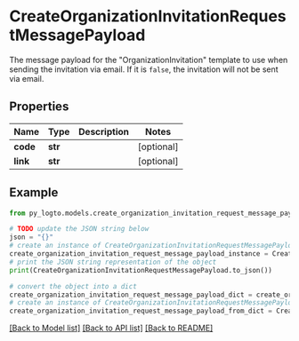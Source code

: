 # CreateOrganizationInvitationRequestMessagePayload

The message payload for the \"OrganizationInvitation\" template to use when sending the invitation via email. If it is `false`, the invitation will not be sent via email.

## Properties

Name | Type | Description | Notes
------------ | ------------- | ------------- | -------------
**code** | **str** |  | [optional] 
**link** | **str** |  | [optional] 

## Example

```python
from py_logto.models.create_organization_invitation_request_message_payload import CreateOrganizationInvitationRequestMessagePayload

# TODO update the JSON string below
json = "{}"
# create an instance of CreateOrganizationInvitationRequestMessagePayload from a JSON string
create_organization_invitation_request_message_payload_instance = CreateOrganizationInvitationRequestMessagePayload.from_json(json)
# print the JSON string representation of the object
print(CreateOrganizationInvitationRequestMessagePayload.to_json())

# convert the object into a dict
create_organization_invitation_request_message_payload_dict = create_organization_invitation_request_message_payload_instance.to_dict()
# create an instance of CreateOrganizationInvitationRequestMessagePayload from a dict
create_organization_invitation_request_message_payload_from_dict = CreateOrganizationInvitationRequestMessagePayload.from_dict(create_organization_invitation_request_message_payload_dict)
```
[[Back to Model list]](../README.md#documentation-for-models) [[Back to API list]](../README.md#documentation-for-api-endpoints) [[Back to README]](../README.md)


